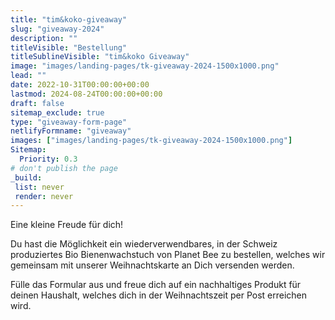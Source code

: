 ```yaml
---
title: "tim&koko-giveaway"
slug: "giveaway-2024"
description: ""
titleVisible: "Bestellung"
titleSublineVisible: "tim&koko Giveaway"
image: "images/landing-pages/tk-giveaway-2024-1500x1000.png"
lead: ""
date: 2022-10-31T00:00:00+00:00
lastmod: 2024-08-24T00:00:00+00:00
draft: false
sitemap_exclude: true
type: "giveaway-form-page"
netlifyFormname: "giveaway"
images: ["images/landing-pages/tk-giveaway-2024-1500x1000.png"]
Sitemap:
  Priority: 0.3
# don't publish the page
_build:
 list: never
 render: never
---
```


Eine kleine Freude für dich!

Du hast die Möglichkeit ein wiederverwendbares, in der Schweiz produziertes Bio Bienenwachstuch von Planet Bee zu bestellen, welches wir gemeinsam mit unserer Weihnachtskarte an Dich versenden werden.

Fülle das Formular aus und freue dich auf ein nachhaltiges Produkt für deinen Haushalt, welches dich in der Weihnachtszeit per Post erreichen wird.
